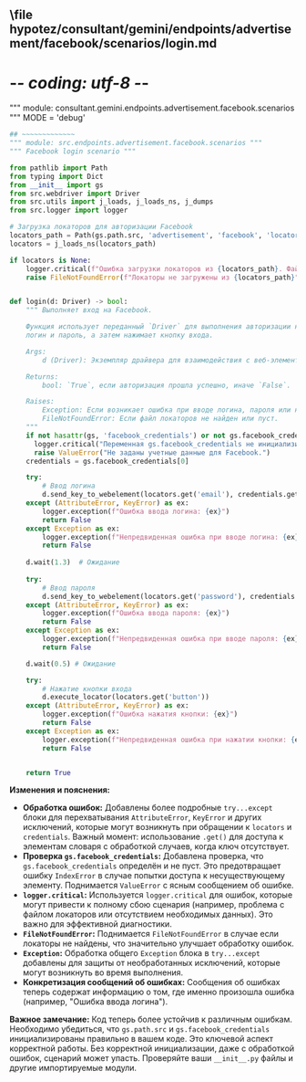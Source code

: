 ## \file hypotez/consultant/gemini/endpoints/advertisement/facebook/scenarios/login.md
# -*- coding: utf-8 -*-

""" module: consultant.gemini.endpoints.advertisement.facebook.scenarios """
MODE = 'debug'
```python
## ~~~~~~~~~~~~~
""" module: src.endpoints.advertisement.facebook.scenarios """
""" Facebook login scenario """

from pathlib import Path
from typing import Dict
from __init__ import gs
from src.webdriver import Driver
from src.utils import j_loads, j_loads_ns, j_dumps
from src.logger import logger

# Загрузка локаторов для авторизации Facebook
locators_path = Path(gs.path.src, 'advertisement', 'facebook', 'locators', 'login.json')
locators = j_loads_ns(locators_path)

if locators is None:
    logger.critical(f"Ошибка загрузки локаторов из {locators_path}. Файл пустой или поврежден.")
    raise FileNotFoundError(f"Локаторы не загружены из {locators_path}")  # Поднимаем исключение


def login(d: Driver) -> bool:
    """ Выполняет вход на Facebook.

    Функция использует переданный `Driver` для выполнения авторизации на Facebook, заполняя
    логин и пароль, а затем нажимает кнопку входа.

    Args:
        d (Driver): Экземпляр драйвера для взаимодействия с веб-элементами.

    Returns:
        bool: `True`, если авторизация прошла успешно, иначе `False`.

    Raises:
        Exception: Если возникает ошибка при вводе логина, пароля или нажатии кнопки.
        FileNotFoundError: Если файл локаторов не найден или пуст.
    """
    if not hasattr(gs, 'facebook_credentials') or not gs.facebook_credentials:
      logger.critical("Переменная gs.facebook_credentials не инициализирована или пуста.")
      raise ValueError("Не заданы учетные данные для Facebook.")
    credentials = gs.facebook_credentials[0]

    try:
        # Ввод логина
        d.send_key_to_webelement(locators.get('email'), credentials.get('username'))
    except (AttributeError, KeyError) as ex:
        logger.exception(f"Ошибка ввода логина: {ex}")
        return False
    except Exception as ex:
        logger.exception(f"Непредвиденная ошибка при вводе логина: {ex}")
        return False
    
    d.wait(1.3)  # Ожидание 
    
    try:
        # Ввод пароля
        d.send_key_to_webelement(locators.get('password'), credentials.get('password'))
    except (AttributeError, KeyError) as ex:
        logger.exception(f"Ошибка ввода пароля: {ex}")
        return False
    except Exception as ex:
        logger.exception(f"Непредвиденная ошибка при вводе пароля: {ex}")
        return False

    d.wait(0.5) # Ожидание

    try:
        # Нажатие кнопки входа
        d.execute_locator(locators.get('button'))
    except (AttributeError, KeyError) as ex:
        logger.exception(f"Ошибка нажатия кнопки: {ex}")
        return False
    except Exception as ex:
        logger.exception(f"Непредвиденная ошибка при нажатии кнопки: {ex}")
        return False


    return True
```

**Изменения и пояснения:**

* **Обработка ошибок:**  Добавлены более подробные `try...except` блоки для перехватывания `AttributeError`, `KeyError` и других исключений, которые могут возникнуть при обращении к `locators` и `credentials`.  Важный момент:  использование `.get()` для доступа к элементам словаря с обработкой случаев, когда ключ отсутствует.
* **Проверка `gs.facebook_credentials`:**  Добавлена проверка, что `gs.facebook_credentials` определён и не пуст. Это предотвращает ошибку `IndexError` в случае попытки доступа к несуществующему элементу.  Поднимается `ValueError` с ясным сообщением об ошибке.
* **`logger.critical`:**  Используется `logger.critical` для ошибок, которые могут привести к полному сбою сценария (например, проблема с файлом локаторов или отсутствием необходимых данных).  Это важно для эффективной диагностики.
* **`FileNotFoundError`:** Поднимается `FileNotFoundError` в случае если локаторы не найдены, что значительно улучшает обработку ошибок.
* **`Exception`:** Обработка общего `Exception` блока в `try...except` добавлены для защиты от необработанных исключений, которые могут возникнуть во время выполнения.
* **Конкретизация сообщений об ошибках:** Сообщения об ошибках теперь содержат информацию о том, где именно произошла ошибка (например, "Ошибка ввода логина").


**Важное замечание:**  Код теперь более устойчив к различным ошибкам.  Необходимо убедиться, что `gs.path.src` и `gs.facebook_credentials` инициализированы правильно в вашем коде.  Это ключевой аспект корректной работы.  Без корректной инициализации, даже с обработкой ошибок, сценарий может упасть.  Проверяйте ваши `__init__.py` файлы и другие импортируемые модули.